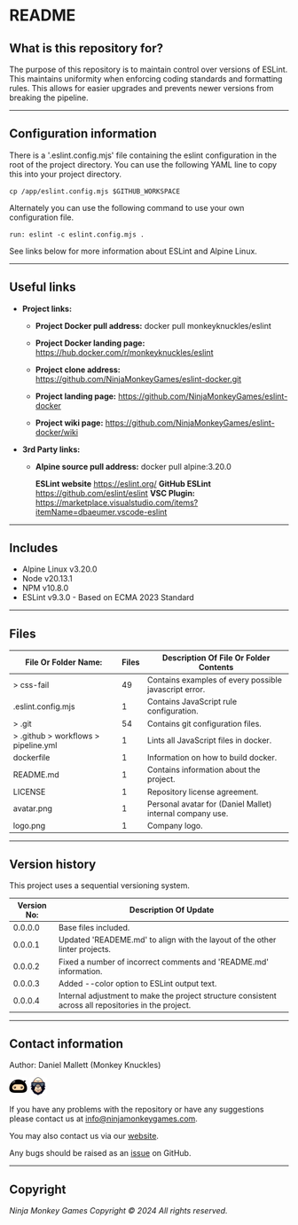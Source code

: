 # README #

## What is this repository for? ##

The purpose of this repository is to maintain control over versions of ESLint. This maintains uniformity when enforcing
coding standards and formatting rules. This allows for easier upgrades and prevents newer versions from breaking the
pipeline.

---

## Configuration information ##

There is a '.eslint.config.mjs' file containing the eslint configuration in the root of the project directory. You can
use the following YAML line to copy this into your project directory.

```shell
cp /app/eslint.config.mjs $GITHUB_WORKSPACE
```

Alternately you can use the following command to use your own configuration file.

```shell
run: eslint -c eslint.config.mjs .
```

See links below for more information about ESLint and Alpine Linux.

---

## Useful links ##
  
* **Project links:**
  
  * **Project Docker pull address:**  docker pull monkeyknuckles/eslint

  * **Project Docker landing page:**  <https://hub.docker.com/r/monkeyknuckles/eslint>
  * **Project clone address:**        <https://github.com/NinjaMonkeyGames/eslint-docker.git>
  * **Project landing page:**         <https://github.com/NinjaMonkeyGames/eslint-docker>
  * **Project wiki page:**            <https://github.com/NinjaMonkeyGames/eslint-docker/wiki>

* **3rd Party links:**

  * **Alpine source pull address:**   docker pull alpine:3.20.0

    **ESLint website**          <https://eslint.org/>
    **GitHub ESLint**           <https://github.com/eslint/eslint>
    **VSC Plugin:**             <https://marketplace.visualstudio.com/items?itemName=dbaeumer.vscode-eslint>

---

## Includes ##

* Alpine Linux  v3.20.0
* Node          v20.13.1
* NPM           v10.8.0
* ESLint        v9.3.0 - Based on ECMA 2023 Standard

---

## Files ##

| File Or Folder Name:                  | Files | Description Of File Or Folder Contents                               |
|---------------------------------------|-------|----------------------------------------------------------------------|
| > css-fail                            |   49  | Contains examples of every possible javascript error.                |
| .eslint.config.mjs                    |   1   | Contains JavaScript rule configuration.                              |
| > .git                                |   54  | Contains git configuration files.                                    |
| > .github > workflows > pipeline.yml  |   1   | Lints all JavaScript files in docker.                                |
| dockerfile                            |   1   | Information on how to build docker.                                  |
| README.md                             |   1   | Contains information about the project.                              |
| LICENSE                               |   1   | Repository license agreement.                                        |
| avatar.png                            |   1   | Personal avatar for (Daniel Mallet) internal company use.            |
| logo.png                              |   1   | Company logo.                                                        |

---

## Version history ##

This project uses a sequential versioning system.

| Version No:    | Description Of Update                                                                               |
|----------------|-----------------------------------------------------------------------------------------------------|
| 0.0.0.0        | Base files included.                                                                                |
| 0.0.0.1        | Updated 'READEME.md' to align with the layout of the other linter projects.                         |
| 0.0.0.2        | Fixed a number of incorrect comments and 'README.md' information.                                   |
| 0.0.0.3        | Added --color option to ESLint output text.                                                         |
| 0.0.0.4        | Internal adjustment to make the project structure consistent across all repositories in the project.|

---

## Contact information ##

Author: Daniel Mallett (Monkey Knuckles)

![Ninja Monkey Games](logo.png "Logo")
![Monkey Knuckles](avatar.png "Avatar")

If you have any problems with the repository or have any suggestions please contact us at <info@ninjamonkeygames.com>.

You may also contact us via our [website](https://ninjamonkeygames.com).

Any bugs should be raised as an [issue](https://github.com/NinjaMonkeyGames/eslint-docker/issues) on GitHub.

---

## Copyright ##

*Ninja Monkey Games Copyright © 2024 All rights reserved.*

